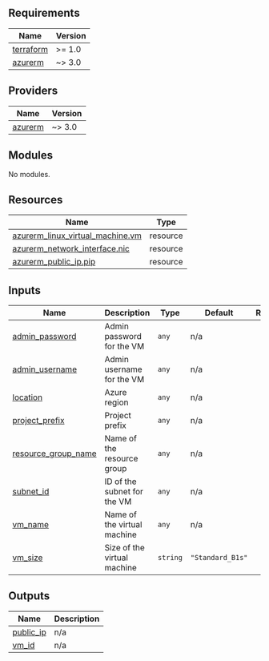 ## Requirements

| Name | Version |
|------|---------|
| <a name="requirement_terraform"></a> [terraform](#requirement\_terraform) | >= 1.0 |
| <a name="requirement_azurerm"></a> [azurerm](#requirement\_azurerm) | ~> 3.0 |

## Providers

| Name | Version |
|------|---------|
| <a name="provider_azurerm"></a> [azurerm](#provider\_azurerm) | ~> 3.0 |

## Modules

No modules.

## Resources

| Name | Type |
|------|------|
| [azurerm_linux_virtual_machine.vm](https://registry.terraform.io/providers/hashicorp/azurerm/latest/docs/resources/linux_virtual_machine) | resource |
| [azurerm_network_interface.nic](https://registry.terraform.io/providers/hashicorp/azurerm/latest/docs/resources/network_interface) | resource |
| [azurerm_public_ip.pip](https://registry.terraform.io/providers/hashicorp/azurerm/latest/docs/resources/public_ip) | resource |

## Inputs

| Name | Description | Type | Default | Required |
|------|-------------|------|---------|:--------:|
| <a name="input_admin_password"></a> [admin\_password](#input\_admin\_password) | Admin password for the VM | `any` | n/a | yes |
| <a name="input_admin_username"></a> [admin\_username](#input\_admin\_username) | Admin username for the VM | `any` | n/a | yes |
| <a name="input_location"></a> [location](#input\_location) | Azure region | `any` | n/a | yes |
| <a name="input_project_prefix"></a> [project\_prefix](#input\_project\_prefix) | Project prefix | `any` | n/a | yes |
| <a name="input_resource_group_name"></a> [resource\_group\_name](#input\_resource\_group\_name) | Name of the resource group | `any` | n/a | yes |
| <a name="input_subnet_id"></a> [subnet\_id](#input\_subnet\_id) | ID of the subnet for the VM | `any` | n/a | yes |
| <a name="input_vm_name"></a> [vm\_name](#input\_vm\_name) | Name of the virtual machine | `any` | n/a | yes |
| <a name="input_vm_size"></a> [vm\_size](#input\_vm\_size) | Size of the virtual machine | `string` | `"Standard_B1s"` | no |

## Outputs

| Name | Description |
|------|-------------|
| <a name="output_public_ip"></a> [public\_ip](#output\_public\_ip) | n/a |
| <a name="output_vm_id"></a> [vm\_id](#output\_vm\_id) | n/a |
